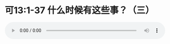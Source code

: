 # 可13:1-37 什么时候有这些事？（三）

<audio style="width: 100%;" preload="false" controls controlslist="nodownload"><source src="http://file.simai.life/audio/mp3/old/27573.mp3" type="audio/mpeg">Your browser does not support the audio element.</audio>


